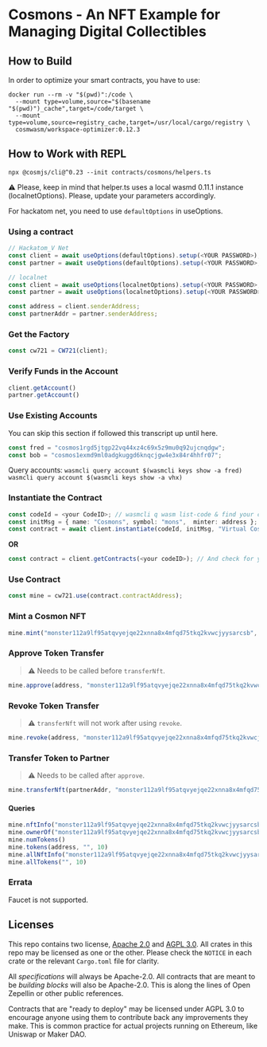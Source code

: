 # Cosmons - An NFT Example for Managing Digital Collectibles

## How to Build

In order to optimize your smart contracts, you have to use:

```shell
docker run --rm -v "$(pwd)":/code \
  --mount type=volume,source="$(basename "$(pwd)")_cache",target=/code/target \
  --mount type=volume,source=registry_cache,target=/usr/local/cargo/registry \
  cosmwasm/workspace-optimizer:0.12.3
```

## How to Work with REPL

`npx @cosmjs/cli@^0.23 --init contracts/cosmons/helpers.ts`

:warning: Please, keep in mind that helper.ts uses a local wasmd 0.11.1 instance (localnetOptions). Please, update your parameters accordingly.

For hackatom net, you need to use `defaultOptions` in useOptions.

### Using a contract

```typescript
// Hackatom_V Net
const client = await useOptions(defaultOptions).setup(<YOUR PASSWORD>);
const partner = await useOptions(defaultOptions).setup(<YOUR PASSWORD>, "/Users/user/.hackatom2.key");

// localnet
const client = await useOptions(localnetOptions).setup(<YOUR PASSWORD>, "/Users/user/localnet.key");
const partner = await useOptions(localnetOptions).setup(<YOUR PASSWORD>, "/Users/user/localnet2.key");

const address = client.senderAddress;
const partnerAddr = partner.senderAddress;
```

### Get the Factory

```typescript
const cw721 = CW721(client);
```

### Verify Funds in the Account

```typescript
client.getAccount()
partner.getAccount()
```

### Use Existing Accounts

You can skip this section if followed this transcript up until here.

```typescript
const fred = "cosmos1rgd5jtgp22vq44xz4c69x5z9mu0q92ujcnqdgw";
const bob = "cosmos1exmd9ml0adgkuggd6knqcjgw4e3x84r4hhfr07";
```

Query accounts:
`wasmcli query account $(wasmcli keys show -a fred)`
`wasmcli query account $(wasmcli keys show -a vhx)`

### Instantiate the Contract

```typescript
const codeId = <your CodeID>; // wasmcli q wasm list-code & find your contract ID
const initMsg = { name: "Cosmons", symbol: "mons",  minter: address };
const contract = await client.instantiate(codeId, initMsg, "Virtual Cosmons 1");
```

**OR**

```typescript
const contract = client.getContracts(<your codeID>); // And check for your contractAddress
```

### Use Contract

```typescript
const mine = cw721.use(contract.contractAddress);
```

### Mint a Cosmon NFT

```typescript
mine.mint("monster112a9lf95atqvyejqe22xnna8x4mfqd75tkq2kvwcjyysarcsb", address, "Cosmos", "Minted Cosmon!");
```

### Approve Token Transfer

> :warning: Needs to be called before `transferNft`.

```typescript
mine.approve(address, "monster112a9lf95atqvyejqe22xnna8x4mfqd75tkq2kvwcjyysarcsb");
```

### Revoke Token Transfer

> :warning: `transferNft` will not work after using `revoke`.

```typescript
mine.revoke(address, "monster112a9lf95atqvyejqe22xnna8x4mfqd75tkq2kvwcjyysarcsb");
```

### Transfer Token to Partner

> :warning: Needs to be called after `approve`.

```typescript
mine.transferNft(partnerAddr, "monster112a9lf95atqvyejqe22xnna8x4mfqd75tkq2kvwcjyysarcsb");
```

#### Queries

```typescript
mine.nftInfo("monster112a9lf95atqvyejqe22xnna8x4mfqd75tkq2kvwcjyysarcsb")
mine.ownerOf("monster112a9lf95atqvyejqe22xnna8x4mfqd75tkq2kvwcjyysarcsb")
mine.numTokens()
mine.tokens(address, "", 10)
mine.allNftInfo("monster112a9lf95atqvyejqe22xnna8x4mfqd75tkq2kvwcjyysarcsb")
mine.allTokens("", 10)
```

### Errata

Faucet is not supported.

## Licenses

This repo contains two license, [Apache 2.0](./LICENSE-APACHE) and
[AGPL 3.0](./LICENSE-AGPL.md). All crates in this repo may be licensed
as one or the other. Please check the `NOTICE` in each crate or the 
relevant `Cargo.toml` file for clarity.

All *specifications* will always be Apache-2.0. All contracts that are
meant to be *building blocks* will also be Apache-2.0. This is along
the lines of Open Zepellin or other public references.

Contracts that are "ready to deploy" may be licensed under AGPL 3.0 to 
encourage anyone using them to contribute back any improvements they
make. This is common practice for actual projects running on Ethereum,
like Uniswap or Maker DAO.

